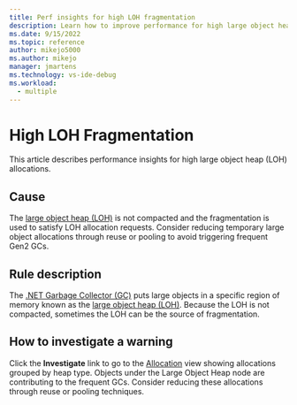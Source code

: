 ```yaml
---
title: Perf insights for high LOH fragmentation
description: Learn how to improve performance for high large object heap (LOH) fragmentation
ms.date: 9/15/2022
ms.topic: reference
author: mikejo5000
ms.author: mikejo
manager: jmartens
ms.technology: vs-ide-debug
ms.workload: 
  - multiple
---
```


# High LOH Fragmentation

This article describes performance insights for high large object heap (LOH) allocations.

## Cause

The [large object heap (LOH)](/dotnet/standard/garbage-collection/large-object-heap) is not compacted and the fragmentation is used to satisfy LOH allocation requests. Consider reducing temporary large object allocations through reuse or pooling to avoid triggering frequent Gen2 GCs.

## Rule description

The [.NET Garbage Collector (GC)](/dotnet/standard/garbage-collection/) puts large objects in a specific region of memory known as the [large object heap (LOH)](/dotnet/standard/garbage-collection/large-object-heap). Because the LOH is not compacted, sometimes the LOH can be the source of fragmentation.

## How to investigate a warning

Click the **Investigate** link to go to the [Allocation](../profiling/dotnet-alloc-tool.md#allocation) view showing allocations grouped by heap type. Objects under the Large Object Heap node are contributing to the frequent GCs. Consider reducing these allocations through reuse or pooling techniques.
